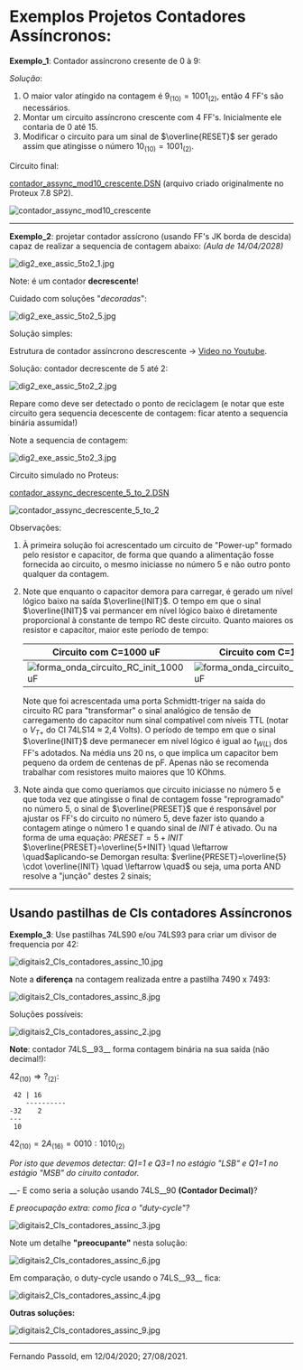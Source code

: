 # Exemplos Projetos Contadores Assíncronos:

__Exemplo\_1__: Contador assíncrono cresente de 0 à 9:

*Solução*: 

1. O maior valor atingido na contagem é $9_{(10)}=1001_{(2)}$, então 4 FF's são necessários.
2. Montar um circuito assíncrono crescente com 4 FF's. Inicialmente ele contaria de 0 até 15.
3. Modificar o circuito para um sinal de $\overline{RESET}$ ser gerado assim que atingisse o número $10_{(10)}=1001_{(2)}$. 

Circuito final:

 [contador_assync_mod10_crescente.DSN](contador_assync_mod10_crescente.DSN) (arquivo criado originalmente no Proteux 7.8 SP2).

![contador_assync_mod10_crescente](contador_assync_mod10_crescente.png)

---

__Exemplo\_2__: projetar contador assícrono (usando FF's JK borda de descida) capaz de realizar a sequencia de contagem abaixo:
_(Aula de 14/04/2028)_

![dig2_exe_assic_5to2_1.jpg](dig2_exe_assic_5to2_1.jpg)

Note: é um contador __decrescente__!

Cuidado com soluções "_decoradas_":

![dig2_exe_assic_5to2_5.jpg](dig2_exe_assic_5to2_5.jpg)

Solução simples:

Estrutura de contador assíncrono descrescente $\rightarrow$ [Video no Youtube](https://youtu.be/rnTzJK1IDaM).




Solução: contador decrescente de 5 até 2:

![dig2_exe_assic_5to2_2.jpg](dig2_exe_assic_5to2_2.jpg)

Repare como deve ser detectado o ponto de reciclagem (e notar que este circuito gera sequencia decescente de contagem: ficar atento a sequencia binária assumida!)

Note a sequencia de contagem:

![dig2_exe_assic_5to2_3.jpg](dig2_exe_assic_5to2_3.jpg)

Circuito simulado no Proteus:

 [contador_assync_decrescente_5_to_2.DSN](contador_assync_decrescente_5_to_2.DSN) 

![contador_assync_decrescente_5_to_2](contador_assync_decrescente_5_to_2.png)

Observações:

1. À primeira solução foi acrescentado um circuito de "Power-up" formado pelo resistor e capacitor, de forma que quando a alimentação fosse fornecida ao circuito, o mesmo iniciasse no número 5 e não outro ponto qualquer da contagem. 

2. Note que enquanto o capacitor demora para carregar, é gerado um nível lógico baixo na saída $\overline{INIT}$. O tempo em que o sinal $\overline{INIT}$ vai permancer em nível lógico baixo é diretamente proporcional à constante de tempo RC deste circuito. Quanto maiores os resistor e capacitor, maior este período de tempo:

   | Circuito com C=1000 uF                                       | Circuito com C=100 uF                                        |
   | ------------------------------------------------------------ | ------------------------------------------------------------ |
   | ![forma_onda_circuito_RC_init_1000uF](forma_onda_circuito_RC_init_1000uF.png) | ![forma_onda_circuito_RC_init_100uF](forma_onda_circuito_RC_init_100uF.png) |

   Note que foi acrescentada uma porta Schmidtt-triger na saída do circuito RC para "transformar" o sinal analógico de tensão de carregamento do capacitor num sinal compatível com níveis TTL (notar o $V_{T+}$ do CI 74LS14 $\approx$ 2,4 Volts). 
   O período de tempo em que o sinal $\overline{INIT}$ deve permanecer em nível lógico é igual ao $t_{W(L)}$ dos FF's adotados. Na média uns 20 ns, o que implica um capacitor bem pequeno da ordem de centenas de pF. Apenas não se recomenda trabalhar com resistores muito maiores que 10 KOhms.

3. Note ainda que como queríamos que circuito iniciasse no número 5 e que toda vez que atingisse o final de contagem fosse "reprogramado" no número 5, o sinal de $\overline{PRESET}$ que é responsável por ajustar os FF's do circuito no número 5, deve fazer isto quando a contagem atinge o número 1 e quando sinal de $INIT$ é ativado. Ou na forma de uma equação:
   $PRESET=5+INIT$
   $\overline{PRESET}=\overline{5+INIT} \quad \leftarrow \quad$aplicando-se Demorgan resulta:
   $verline{PRESET}=\overline{5} \cdot \overline{INIT} \quad \leftarrow \quad$ ou seja, uma porta AND resolve a "junção" destes 2 sinais;



---

## Usando pastilhas de CIs contadores Assíncronos

__Exemplo\_3__: Use pastilhas 74LS90 e/ou 74LS93 para criar um divisor de frequencia por 42:

![digitais2_CIs_contadores_assinc_10.jpg](digitais2_CIs_contadores_assinc_10.jpg)

Note a __diferença__ na contagem realizada entre a pastilha 7490 x 7493:

![digitais2_CIs_contadores_assinc_8.jpg](digitais2_CIs_contadores_assinc_8.jpg)

Soluções possíveis:

![digitais2_CIs_contadores_assinc_2.jpg](digitais2_CIs_contadores_assinc_2.jpg)

__Note__: contador 74LS__93__ forma contagem binária na sua saída (não decimal!):

$42_{(10)} \Rightarrow \text{?}_{(2)}$:

```
 42 | 16
    ----------
-32    2
---
 10
```


$42_{(10)}=2A_{(16)}=0010:1010_{(2)}$

_Por isto que devemos detectar: Q1=1 e Q3=1 no estágio "LSB" e Q1=1 no estágio "MSB" do ciruito contador._


__- E como seria a solução usando 74LS__90 __(Contador Decimal)__?

_E preocupação extra: como fica o "duty-cycle"?_

![digitais2_CIs_contadores_assinc_3.jpg](digitais2_CIs_contadores_assinc_3.jpg)

Note um detalhe __"preocupante"__ nesta solução:

![digitais2_CIs_contadores_assinc_6.jpg](digitais2_CIs_contadores_assinc_6.jpg)


Em comparação, o duty-cycle usando o 74LS__93__ fica:

![digitais2_CIs_contadores_assinc_4.jpg](digitais2_CIs_contadores_assinc_4.jpg)

__Outras soluções:__

![digitais2_CIs_contadores_assinc_9.jpg](digitais2_CIs_contadores_assinc_9.jpg)

---
Fernando Passold, em 12/04/2020; 27/08/2021.